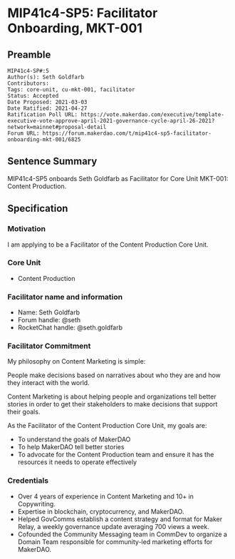# MIP41c4-SP5: Facilitator Onboarding, MKT-001

## Preamble

```
MIP41c4-SP#:5
Author(s): Seth Goldfarb
Contributors:
Tags: core-unit, cu-mkt-001, facilitator
Status: Accepted
Date Proposed: 2021-03-03
Date Ratified: 2021-04-27
Ratification Poll URL: https://vote.makerdao.com/executive/template-executive-vote-approve-april-2021-governance-cycle-april-26-2021?network=mainnet#proposal-detail
Forum URL: https://forum.makerdao.com/t/mip41c4-sp5-facilitator-onboarding-mkt-001/6825
```

## Sentence Summary

MIP41c4-SP5 onboards Seth Goldfarb as Facilitator for Core Unit MKT-001: Content Production.

## Specification

### Motivation

I am applying to be a Facilitator of the Content Production Core Unit.

### Core Unit

* Content Production

### Facilitator name and information

* Name: Seth Goldfarb
* Forum handle: @seth
* RocketChat handle: @seth.goldfarb

### Facilitator Commitment

My philosophy on Content Marketing is simple:

People make decisions based on narratives about who they are and how they interact with the world.

Content Marketing is about helping people and organizations tell better stories in order to get their stakeholders to make decisions that support their goals.

As the Facilitator of the Content Production Core Unit, my goals are:

* To understand the goals of MakerDAO
* To help MakerDAO tell better stories
* To advocate for the Content Production team and ensure it has the resources it needs to operate effectively

### Credentials

* Over 4 years of experience in Content Marketing and 10+ in Copywriting.
* Expertise in blockchain, cryptocurrency, and MakerDAO.
* Helped GovComms establish a content strategy and format for Maker Relay, a weekly governance update averaging 700 views a week.
* Cofounded the Community Messaging team in CommDev to organize a Domain Team responsible for community-led marketing efforts for MakerDAO.
